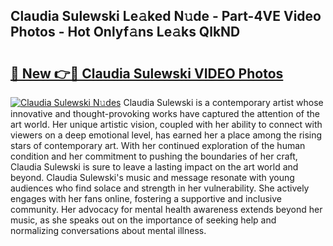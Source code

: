 ## Claudia Sulewski Le𝚊ked N𝚞de - Part-4VE Video Photos - Hot Onlyf𝚊ns Le𝚊ks QlkND

# <h2><a href="http://ac18146.deff.icu/?id=Claudia+Sulewski">🔗 New 👉🔴 Claudia Sulewski VIDEO Photos</a></h2>

[![Claudia Sulewski N𝚞des](https://i.imgur.com/rIISA9y.gif)](http://ac18146.deff.icu/?id=Claudia+Sulewski)
Claudia Sulewski is a contemporary artist whose innovative and thought-provoking works have captured the attention of the art world. Her unique artistic vision, coupled with her ability to connect with viewers on a deep emotional level, has earned her a place among the rising stars of contemporary art. With her continued exploration of the human condition and her commitment to pushing the boundaries of her craft, Claudia Sulewski is sure to leave a lasting impact on the art world and beyond. Claudia Sulewski's music and message resonate with young audiences who find solace and strength in her vulnerability. She actively engages with her fans online, fostering a supportive and inclusive community. Her advocacy for mental health awareness extends beyond her music, as she speaks out on the importance of seeking help and normalizing conversations about mental illness.
